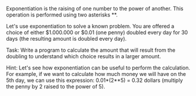 Exponentiation is the raising of one number to the power of another.
This operation is performed using two asterisks **.

Let's use exponentiation to solve a known problem.
You are offered a choice of either $1.000.000 or $0.01 (one penny) doubled every day for 30 days (the resulting amount is doubled every day).

Task:
Write a program to calculate the amount that will result from the doubling to understand which choice results in a larger amount.

Hint:
Let's see how exponentiation can be useful to perform the calculation.
For example, if we want to calculate how much money we will have on the 5th day, we can use this expression: 0.01*(2**5) = 0.32 dollars (multiply the penny by 2 raised to the power of 5).
